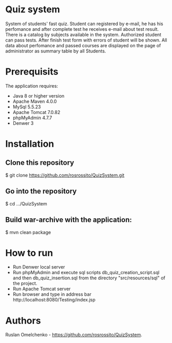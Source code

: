 

# Quiz system

System of students' fast quiz. Student can registered by e-mail, he has his perfomance and after complete test he receives e-mail about test result. There is a catalog by subjects available in the system. Authorized student can pass tests. 	After finish test form with errors of student will be shown. All data about perfomance and passed courses are displayed on the page of administrator as summary table by all Students.

# Prerequisits

The application requires:
* Java 8 or higher version
* Apache Maven 4.0.0
* MySql 5.5.23
* Apache Tomcat 7.0.82
* phpMyAdmin 4.7.7
* Denwer 3
    
# Installation

## Clone this repository
$ git clone https://github.com/rosrossito/QuizSystem.git

## Go into the repository
$ cd .../QuizSystem

## Build war-archive with the application:
$ mvn clean package

# How to run

* Run Denwer local server
* Run phpMyAdmin and execute sql scripts db_quiz_creation_script.sql and then db_quiz_insertion.sql from the
directory "src/resources/sql" of the project.
* Run Apache Tomcat server
* Run browser and type in address bar http://localhost:8080/Testing/index.jsp

# Authors

Ruslan Omelchenko - https://github.com/rosrossito/QuizSystem.
